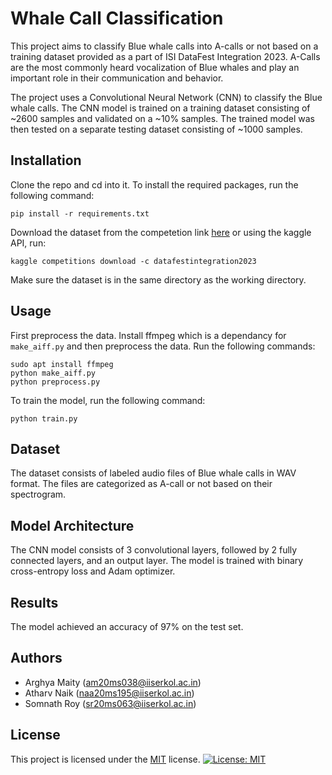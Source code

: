 # Whale Call Classification

This project aims to classify Blue whale calls into A-calls or not based on a training dataset provided as a part of ISI DataFest Integration 2023. A-Calls are the most commonly heard vocalization of Blue whales and play an important role in their communication and behavior.

The project uses a Convolutional Neural Network (CNN) to classify the Blue whale calls. The CNN model is trained on a training dataset consisting of ~2600 samples and validated on a ~10% samples. The trained model was then tested on a separate testing dataset consisting of ~1000 samples.

## Installation

Clone the repo and cd into it. To install the required packages, run the following command:
```
pip install -r requirements.txt
```
Download the dataset from the competetion link [here](https://www.kaggle.com/competitions/datafestintegration2023/data) or using the kaggle API, run:
```
kaggle competitions download -c datafestintegration2023
```
Make sure the dataset is in the same directory as the working directory.

## Usage

First preprocess the data. Install ffmpeg which is a dependancy for ```make_aiff.py``` and then preprocess the data. Run the following commands:
```
sudo apt install ffmpeg
python make_aiff.py
python preprocess.py
```

To train the model, run the following command:

```
python train.py
```

## Dataset

The dataset consists of labeled audio files of Blue whale calls in WAV format. The files are categorized as A-call or not based on their spectrogram.

## Model Architecture

The CNN model consists of 3 convolutional layers, followed by 2 fully connected layers, and an output layer. The model is trained with binary cross-entropy loss and Adam optimizer.

## Results

The model achieved an accuracy of 97% on the test set.

## Authors

- Arghya Maity (am20ms038@iiserkol.ac.in)
- Atharv Naik (naa20ms195@iiserkol.ac.in)
- Somnath Roy (sr20ms063@iiserkol.ac.in)

## License

This project is licensed under the [MIT](LICENSE) license.
[![License: MIT](https://img.shields.io/badge/License-MIT-yellow.svg)](https://github.com/Arg-10/Whale-Call-Classification/blob/main/LICENSE)
